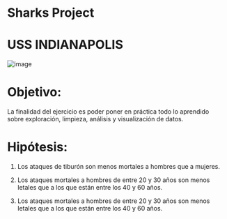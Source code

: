 
# Sharks Project


# USS INDIANAPOLIS
![image](https://github.com/luisgh87/Sharks_Project_1/assets/116723919/901c0d97-8171-41d0-9db3-dd02255fe52e)

# Objetivo:

La finalidad del ejercicio es poder poner en práctica todo lo aprendido sobre exploración, limpieza, análisis y visualización de datos.

# Hipótesis:

1. Los ataques de tiburón son menos mortales a hombres que a mujeres.

2. Los ataques mortales a hombres de entre 20 y 30 años son menos letales que a los que están entre los 40 y 60 años.

2. Los ataques mortales a hombres de entre 20 y 30 años son menos letales que a los que están entre los 40 y 60 años.

